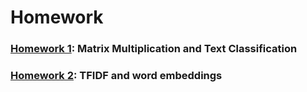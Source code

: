 # Homework

### [Homework 1](homework1.qmd): Matrix Multiplication and Text Classification
### [Homework 2](homework2.qmd): TFIDF and word embeddings